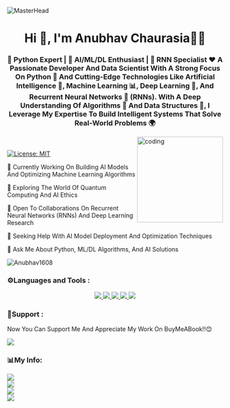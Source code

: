 ![MasterHead](https://repository-images.githubusercontent.com/588181932/e36ec678-7984-4cdd-8e4c-a3932772ff8e)
<h1 align="center">Hi 👋, I'm Anubhav Chaurasia🧑‍💻</h1>
<h3 align="center">🔹 Python Expert | 🤖 AI/ML/DL Enthusiast | 🔄 RNN Specialist
❤️ A Passionate Developer And Data Scientist With A Strong Focus On Python 🐍 And Cutting-Edge Technologies Like Artificial Intelligence 🤖, Machine Learning 📊, Deep Learning 🧠, And Recurrent Neural Networks 🔄 (RNNs). With A Deep Understanding Of Algorithms 🔢 And Data Structures 📐, I Leverage My Expertise To Build Intelligent Systems That Solve Real-World Problems 🌍
</h3>
<img align="right" alt="coding" length="200" width="200" src="https://cdn.dribbble.com/users/1162077/screenshots/3848914/programmer.gif"><br>

[![License: MIT](https://img.shields.io/badge/License-MIT-green.svg)](https://opensource.org/licenses/MIT)

🔭 Currently Working On Building AI Models And Optimizing Machine Learning Algorithms

🌱 Exploring The World Of Quantum Computing And AI Ethics

👯 Open To Collaborations On Recurrent Neural Networks (RNNs) And Deep Learning Research

🤝 Seeking Help With AI Model Deployment And Optimization Techniques

💬 Ask Me About Python, ML/DL Algorithms, And AI Solutions

<p align="left"> <img src="https://komarev.com/ghpvc/?username=Anubhav1608&label=Profile%20views&color=0e75b6&style=flat" alt="Anubhav1608" /> </p>

<h3 align="left">⚙️Languages and Tools :</h3>
<p align="center">
  <a href="https://skillicons.dev">
    <img src="https://skillicons.dev/icons?i=aiscript,androidstudio,arduino,bash,blender,bootstrap,azure&theme=dark" />
    <img src="https://skillicons.dev/icons?i=cpp,cloudflare,css,bots,fastapi,firebase,flask,flutter&theme=dark" />
    <img 
src="https://skillicons.dev/icons?i=gamemakerstudio,git,github,html,java,js&theme=dark" />
    <img src="https://skillicons.dev/icons?i=kotlin,linux,mongodb,mysql,nodejs,php,processing,pytorch,py,qt&theme=dark" />
    <img src="https://skillicons.dev/icons?i=raspberrypi,stackoverflow,selenium,tailwind,tensorflow&theme=dark" />
</a>
</p>

<h3 align="left">💌Support :</h3>
<p></p>Now You Can Support Me And Appreciate My Work On BuyMeABook!!😊</p>
<a href="https://www.buymeacoffee.com/durgaai.in"><img src="https://img.buymeacoffee.com/button-api/?text=Durgaai Solutions&emoji=🤖&slug=durgaai.in&button_colour=87a922&font_colour=000000&font_family=Poppins&outline_colour=000000&coffee_colour=FFDD00" /></a>
<h3 align="left">📊My Info:</h3>

![](https://github-readme-stats.vercel.app/api?username=Anubhav1608&show_icons=true&theme=merko)<br>
![](https://github-readme-stats.vercel.app/api/top-langs/?username=Anubhav1608&theme=merko)<br>
![](https://streak-stats.demolab.com/?user=Anubhav1608&theme=merko)<br>
![](http://github-profile-summary-cards.vercel.app/api/cards/profile-details?username=Anubhav1608&theme=merko)

<!---
Anubhav1608/Anubhav1608 is a ✨ special ✨ repository because its `README.md` (this file) appears on your GitHub profile.
You can click the Preview link to take a look at your changes.
--->

